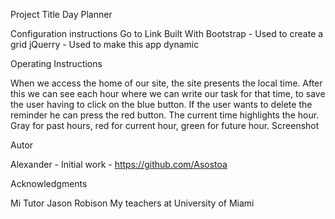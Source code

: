Project Title
Day Planner
 
Configuration instructions
Go to Link
  Built With
Bootstrap - Used to create a grid
jQuerry  - Used to make this app dynamic 
 
Operating Instructions
 
When we access the home of our site, the site presents the local time. After this we can see each hour where we can write our task for that time, to save the user having to click on the blue button. If the user wants to delete the reminder he can press the red button. The current time highlights the hour. Gray for past hours, red for current hour, green for future hour.
   Screenshot

 
 Autor

 Alexander - Initial work - https://github.com/Asostoa
 
 
Acknowledgments 

Mi Tutor Jason Robison 
My teachers at University of Miami

